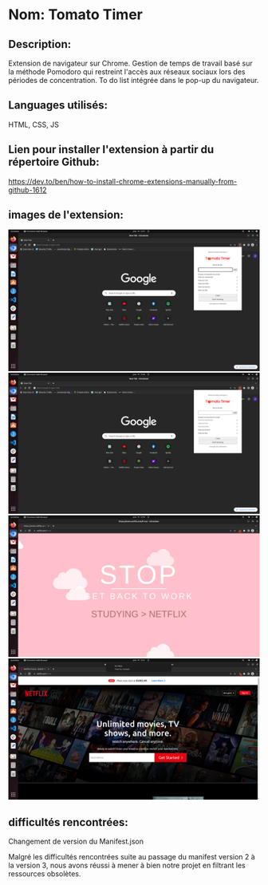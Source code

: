 # Nom: Tomato Timer

## Description:

Extension de navigateur sur Chrome.
Gestion de temps de travail basé sur la méthode Pomodoro qui restreint l'accès aux réseaux sociaux lors des périodes de concentration.
To do list intégrée dans le pop-up du navigateur.

## Languages utilisés:

HTML, CSS, JS

## Lien pour installer l'extension à partir du répertoire Github:

https://dev.to/ben/how-to-install-chrome-extensions-manually-from-github-1612

## images de l'extension:

![screenshot1](https://raw.githubusercontent.com/adatechschool/projet_collectif_extension_navigateur-gregor-jeremy-nolwen/ReadMe/img/Screenshot%20from%202023-01-19%2011-56-18.png "popup1")
![screenshot2](https://raw.githubusercontent.com/adatechschool/projet_collectif_extension_navigateur-gregor-jeremy-nolwen/ReadMe/img/Screenshot%20from%202023-01-19%2011-59-52.png "popup2")
![screenshot3](https://raw.githubusercontent.com/adatechschool/projet_collectif_extension_navigateur-gregor-jeremy-nolwen/ReadMe/img/Screenshot%20from%202023-01-19%2012-51-13.png "cover")
![screenshot4](https://raw.githubusercontent.com/adatechschool/projet_collectif_extension_navigateur-gregor-jeremy-nolwen/ReadMe/img/Screenshot%20from%202023-01-19%2013-22-52.png "notif")

## difficultés rencontrées:

Changement de version du Manifest.json

Malgré les difficultés rencontrées suite au passage du manifest version 2 à la version 3, nous avons réussi à mener à bien notre projet en filtrant les ressources obsolètes.
